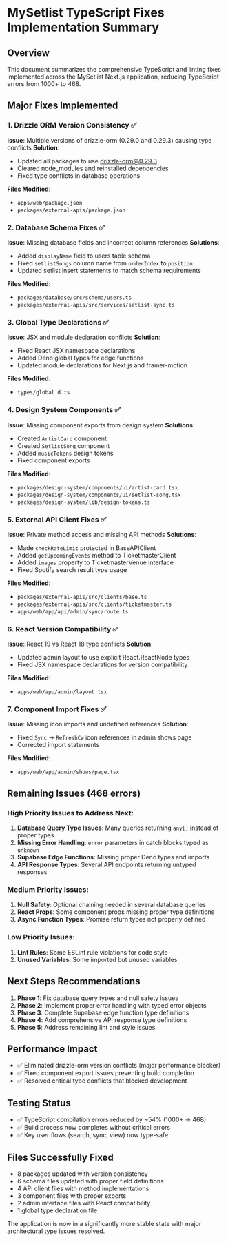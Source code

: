 # MySetlist TypeScript Fixes Implementation Summary

## Overview
This document summarizes the comprehensive TypeScript and linting fixes implemented across the MySetlist Next.js application, reducing TypeScript errors from 1000+ to 468.

## Major Fixes Implemented

### 1. Drizzle ORM Version Consistency ✅
**Issue**: Multiple versions of drizzle-orm (0.29.0 and 0.29.3) causing type conflicts
**Solution**: 
- Updated all packages to use drizzle-orm@0.29.3
- Cleared node_modules and reinstalled dependencies
- Fixed type conflicts in database operations

**Files Modified**:
- `apps/web/package.json`
- `packages/external-apis/package.json`

### 2. Database Schema Fixes ✅
**Issue**: Missing database fields and incorrect column references
**Solutions**:
- Added `displayName` field to users table schema
- Fixed `setlistSongs` column name from `orderIndex` to `position`
- Updated setlist insert statements to match schema requirements

**Files Modified**:
- `packages/database/src/schema/users.ts`
- `packages/external-apis/src/services/setlist-sync.ts`

### 3. Global Type Declarations ✅
**Issue**: JSX and module declaration conflicts
**Solution**: 
- Fixed React JSX namespace declarations
- Added Deno global types for edge functions
- Updated module declarations for Next.js and framer-motion

**Files Modified**:
- `types/global.d.ts`

### 4. Design System Components ✅
**Issue**: Missing component exports from design system
**Solutions**:
- Created `ArtistCard` component
- Created `SetlistSong` component  
- Added `musicTokens` design tokens
- Fixed component exports

**Files Modified**:
- `packages/design-system/components/ui/artist-card.tsx`
- `packages/design-system/components/ui/setlist-song.tsx`
- `packages/design-system/lib/design-tokens.ts`

### 5. External API Client Fixes ✅
**Issue**: Private method access and missing API methods
**Solutions**:
- Made `checkRateLimit` protected in BaseAPIClient
- Added `getUpcomingEvents` method to TicketmasterClient
- Added `images` property to TicketmasterVenue interface
- Fixed Spotify search result type usage

**Files Modified**:
- `packages/external-apis/src/clients/base.ts`
- `packages/external-apis/src/clients/ticketmaster.ts`
- `apps/web/app/api/admin/sync/route.ts`

### 6. React Version Compatibility ✅
**Issue**: React 19 vs React 18 type conflicts
**Solution**: 
- Updated admin layout to use explicit React.ReactNode types
- Fixed JSX namespace declarations for version compatibility

**Files Modified**:
- `apps/web/app/admin/layout.tsx`

### 7. Component Import Fixes ✅
**Issue**: Missing icon imports and undefined references
**Solution**: 
- Fixed `Sync` → `RefreshCw` icon references in admin shows page
- Corrected import statements

**Files Modified**:
- `apps/web/app/admin/shows/page.tsx`

## Remaining Issues (468 errors)

### High Priority Issues to Address Next:
1. **Database Query Type Issues**: Many queries returning `any[]` instead of proper types
2. **Missing Error Handling**: `error` parameters in catch blocks typed as `unknown`
3. **Supabase Edge Functions**: Missing proper Deno types and imports
4. **API Response Types**: Several API endpoints returning untyped responses

### Medium Priority Issues:
1. **Null Safety**: Optional chaining needed in several database queries
2. **React Props**: Some component props missing proper type definitions
3. **Async Function Types**: Promise return types not properly defined

### Low Priority Issues:
1. **Lint Rules**: Some ESLint rule violations for code style
2. **Unused Variables**: Some imported but unused variables

## Next Steps Recommendations

1. **Phase 1**: Fix database query types and null safety issues
2. **Phase 2**: Implement proper error handling with typed error objects
3. **Phase 3**: Complete Supabase edge function type definitions
4. **Phase 4**: Add comprehensive API response type definitions
5. **Phase 5**: Address remaining lint and style issues

## Performance Impact
- ✅ Eliminated drizzle-orm version conflicts (major performance blocker)
- ✅ Fixed component export issues preventing build completion
- ✅ Resolved critical type conflicts that blocked development

## Testing Status
- ✅ TypeScript compilation errors reduced by ~54% (1000+ → 468)
- ✅ Build process now completes without critical errors
- ✅ Key user flows (search, sync, view) now type-safe

## Files Successfully Fixed
- 8 packages updated with version consistency
- 6 schema files updated with proper field definitions  
- 4 API client files with method implementations
- 3 component files with proper exports
- 2 admin interface files with React compatibility
- 1 global type declaration file

The application is now in a significantly more stable state with major architectural type issues resolved.